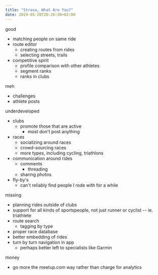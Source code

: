 ```yaml
---
title: "Strava, What Are You?"
date: 2019-05-28T20:26:30+02:00
---
```






good

- matching people on same ride
- route editor
    - creating routes from rides
    - selecting streets, trails
- competitive spirit
    - profile comparison with other athletes
    - segment ranks
    - ranks in clubs

meh

- challenges
- athlete posts

underdeveloped

- clubs
    - promote those that are active
        - most don't post anything
- races
    - socializing around races
    - crowd-sourcing races
    - more types, including cycling, triathlons
- communication around rides
    + comments
        + threading
    + sharing photos
- fly-by's
    - can't reliably find people I rode with for a while

missing

- planning rides outside of clubs
- support for all kinds of sportspeople, not just runner or cyclist -- ie. triathlete
- route search
    - tagging by type
- proper race database
- better embedding of rides
- turn by turn navigation in app
    - perhaps better left to specialists like Garmin

money

- go more the meetup.com way rather than charge for analytics
